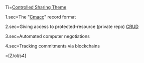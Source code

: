 Ti=<a href="index.php?action=doc&file=S/About/Conference/Theme/Tech/ControlledSharing_0.md">Controlled Sharing Theme</a>

1.sec=The "<a href="index.php?action=doc&file=S/About/Conference/Stack/Cmacc_0.md">Cmacc</a>" record format

2.sec=Giving access to protected-resource (private repo) <a href="index.php?action=doc&file=S/About/Conference/Stack/CRUD_0.md">CRUD</a>

3.sec=Automated computer negotiations

4.sec=Tracking commitments via blockchains

=[Z/ol/s4]